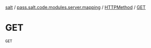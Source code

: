 [salt](../../index.md) / [pass.salt.code.modules.server.mapping](../index.md) / [HTTPMethod](index.md) / [GET](./-g-e-t.md)

# GET

`GET`